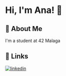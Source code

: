 
# Hi, I'm Ana! 👋




## 🚀 About Me
I'm a student at 42 Malaga



## 🔗 Links

[![linkedin](https://img.shields.io/badge/linkedin-0A66C2?style=for-the-badge&logo=linkedin&logoColor=white)](https://www.linkedin.com/in/ana-zaragoza-del-pliego-b50755183/)



